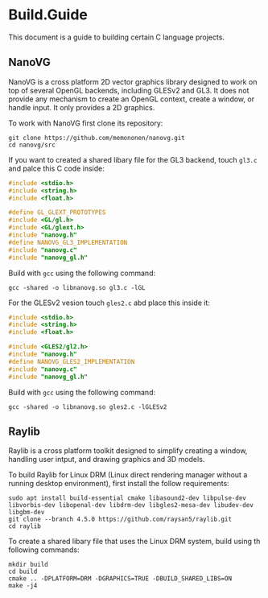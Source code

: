 # Build.Guide

This document is a guide to building certain C language projects.

## NanoVG

NanoVG is a cross platform 2D vector graphics library designed to work on top of several OpenGL backends, including GLESv2 and GL3. It does not provide any mechanism to create an OpenGL context, create a window, or handle input. It only provides a 2D graphics.

To work with NanoVG first clone its repository:

````
git clone https://github.com/memononen/nanovg.git
cd nanovg/src
````

If you want to created a shared libary file for the GL3 backend, touch `gl3.c` and palce this C code inside:

````c
#include <stdio.h>
#include <string.h>
#include <float.h>

#define GL_GLEXT_PROTOTYPES
#include <GL/gl.h>
#include <GL/glext.h>
#include "nanovg.h"
#define NANOVG_GL3_IMPLEMENTATION
#include "nanovg.c"
#include "nanovg_gl.h"
````

Build with `gcc` using the following command:

````
gcc -shared -o libnanovg.so gl3.c -lGL
````

For the GLESv2 vesion touch `gles2.c` abd place this inside it:

````c
#include <stdio.h>
#include <string.h>
#include <float.h>

#include <GLES2/gl2.h>
#include "nanovg.h"
#define NANOVG_GLES2_IMPLEMENTATION
#include "nanovg.c"
#include "nanovg_gl.h"
````

Build with `gcc` using the following command:

````
gcc -shared -o libnanovg.so gles2.c -lGLESv2
````

## Raylib

Raylib is a cross platform toolkit designed to simplify creating a window, handling user intput, and drawing graphics and 3D models.

To build Raylib for Linux DRM (Linux direct rendering manager without a running desktop environment), first install the follow requirements:

````
sudo apt install build-essential cmake libasound2-dev libpulse-dev libvorbis-dev libopenal-dev libdrm-dev libgles2-mesa-dev libudev-dev libgbm-dev
git clone --branch 4.5.0 https://github.com/raysan5/raylib.git 
cd raylib
````

To create a shared libary file that uses the Linux DRM system, build using th following commands:

````
mkdir build
cd build
cmake .. -DPLATFORM=DRM -DGRAPHICS=TRUE -DBUILD_SHARED_LIBS=ON
make -j4
````
